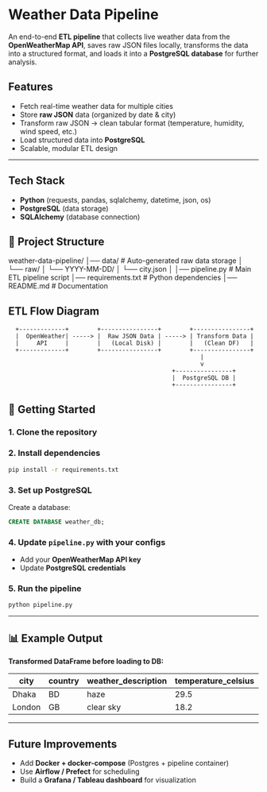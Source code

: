 #  Weather Data Pipeline

An end-to-end **ETL pipeline** that collects live weather data from the **OpenWeatherMap API**, saves raw JSON files locally, transforms the data into a structured format, and loads it into a **PostgreSQL database** for further analysis.  

##  Features
-  Fetch real-time weather data for multiple cities  
-  Store **raw JSON** data (organized by date & city)  
-  Transform raw JSON → clean tabular format (temperature, humidity, wind speed, etc.)  
-  Load structured data into **PostgreSQL**  
-  Scalable, modular ETL design  

---

## Tech Stack
- **Python** (requests, pandas, sqlalchemy, datetime, json, os)  
- **PostgreSQL** (data storage)  
- **SQLAlchemy** (database connection)  

## 📂 Project Structure

weather-data-pipeline/
│── data/                 # Auto-generated raw data storage
│   └── raw/
│       └── YYYY-MM-DD/
│           └── city.json
│
│── pipeline.py           # Main ETL pipeline script
│── requirements.txt      # Python dependencies
│── README.md             # Documentation


##  ETL Flow Diagram

      +-------------+        +----------------+        +----------------+
      |  OpenWeather| -----> |  Raw JSON Data | -----> | Transform Data |
      |     API     |        |   (Local Disk) |        |   (Clean DF)   |
      +-------------+        +----------------+        +----------------+
                                                          |
                                                          v
                                                  +----------------+
                                                  |  PostgreSQL DB |
                                                  +----------------+

## 🚀 Getting Started

### 1. Clone the repository
### 2. Install dependencies

```bash
pip install -r requirements.txt
```

### 3. Set up PostgreSQL

Create a database:

```sql
CREATE DATABASE weather_db;
```

### 4. Update `pipeline.py` with your configs

* Add your **OpenWeatherMap API key**
* Update **PostgreSQL credentials**

### 5. Run the pipeline

```bash
python pipeline.py
```

---

## 📊 Example Output

**Transformed DataFrame before loading to DB:**

| city   | country | weather\_description | temperature\_celsius | humidity\_percent | wind\_speed\_mps | observation\_timestamp |
| ------ | ------- | -------------------- | -------------------- | ----------------- | ---------------- | ---------------------- |
| Dhaka  | BD      | haze                 | 29.5                 | 82                | 2.5              | 2025-09-22 05:30:00    |
| London | GB      | clear sky            | 18.2                 | 61                | 3.1              | 2025-09-22 06:00:00    |

---

## Future Improvements

* Add **Docker + docker-compose** (Postgres + pipeline container)
* Use **Airflow / Prefect** for scheduling
* Build a **Grafana / Tableau dashboard** for visualization

